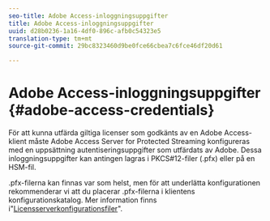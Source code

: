 ```yaml
---
seo-title: Adobe Access-inloggningsuppgifter
title: Adobe Access-inloggningsuppgifter
uuid: d28b0236-1a16-4df0-896c-afb0c54323e5
translation-type: tm+mt
source-git-commit: 29bc8323460d9be0fce66cbea7c6fce46df20d61

---
```



# Adobe Access-inloggningsuppgifter {#adobe-access-credentials}

För att kunna utfärda giltiga licenser som godkänts av en Adobe Access-klient måste Adobe Access Server for Protected Streaming konfigureras med en uppsättning autentiseringsuppgifter som utfärdats av Adobe. Dessa inloggningsuppgifter kan antingen lagras i PKCS#12-filer (.pfx) eller på en HSM-fil.

.pfx-filerna kan finnas var som helst, men för att underlätta konfigurationen rekommenderar vi att du placerar .pfx-filerna i klientens konfigurationskatalog. Mer information finns i&quot;[Licensserverkonfigurationsfiler](../../aaxs-protected-streaming/aaxs-license-server-config-files/aaxs-configuration-directory-structure.md)&quot;.